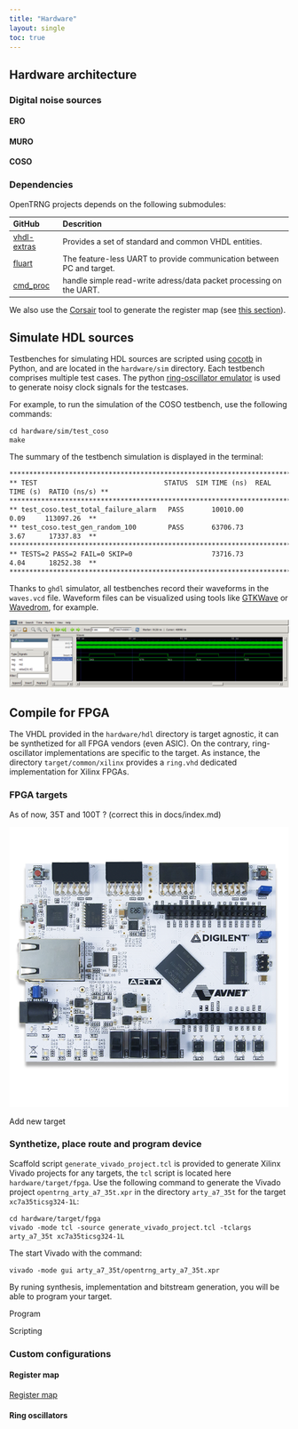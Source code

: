 ```yaml
---
title: "Hardware"
layout: single
toc: true
---
```


## Hardware architecture

### Digital noise sources

#### ERO

#### MURO

#### COSO

### Dependencies

OpenTRNG projects depends on the following submodules:

| GitHub | Descrition |
| :----- | :--------- |
| [vhdl-extras](https://github.com/kevinpt/vhdl-extras) | Provides a set of standard and common VHDL entities. |
| [fluart](https://github.com/marcj71/fluart) | The feature-less UART to provide communication between PC and target. |
| [cmd_proc](https://github.com/marcj71/cmd_proc) | handle simple read-write adress/data packet processing on the UART. |

We also use the [Corsair](https://github.com/esynr3z/corsair) tool to generate the register map (see [this section](#register-map)).

## Simulate HDL sources

Testbenches for simulating HDL sources are scripted using [cocotb](https://www.cocotb.org) in Python, and are located in the `hardware/sim` directory. Each testbench comprises multiple test cases. The python [ring-oscillator emulator](emulator#emulate-noisy-ring-oscillators) is used to generate noisy clock signals for the testcases.

For example, to run the simulation of the COSO testbench, use the following commands:

```
cd hardware/sim/test_coso
make
```

The summary of the testbench simulation is displayed in the terminal:

```
********************************************************************************************
** TEST                                STATUS  SIM TIME (ns)  REAL TIME (s)  RATIO (ns/s) **
********************************************************************************************
** test_coso.test_total_failure_alarm   PASS       10010.00           0.09     113097.26  **
** test_coso.test_gen_random_100        PASS       63706.73           3.67      17337.83  **
********************************************************************************************
** TESTS=2 PASS=2 FAIL=0 SKIP=0                    73716.73           4.04      18252.38  **
********************************************************************************************
```

Thanks to `ghdl` simulator, all testbenches record their waveforms in the `waves.vcd` file. Waveform files can be visualized using tools like [GTKWave](https://sourceforge.net/projects/gtkwave) or [Wavedrom](https://wavedrom.com), for example.

![COSO testbench waves](/assets/images/cosowaves.png)

## Compile for FPGA

The VHDL provided in the `hardware/hdl` directory is target agnostic, it can be synthetized for all FPGA vendors (even ASIC). On the contrary, ring-oscillator implementations are specific to the target. As instance, the directory `target/common/xilinx` provides a `ring.vhd` dedicated implementation for Xilinx FPGAs.

### FPGA targets

As of now, 35T and 100T ? (correct this in docs/index.md)

![image-center](/assets/images/arty7.png)

Add new target

### Synthetize, place route and program device

Scaffold script `generate_vivado_project.tcl` is provided to generate Xilinx Vivado projects for any targets, the `tcl` script is located here `hardware/target/fpga`. Use the following command to generate the Vivado project `opentrng_arty_a7_35t.xpr` in the directory `arty_a7_35t` for the target `xc7a35ticsg324-1L`:

```
cd hardware/target/fpga
vivado -mode tcl -source generate_vivado_project.tcl -tclargs arty_a7_35t xc7a35ticsg324-1L
```

The start Vivado with the command:

```
vivado -mode gui arty_a7_35t/opentrng_arty_a7_35t.xpr
```

By runing synthesis, implementation and bitstream generation, you will be able to program your target.

Program

Scripting

### Custom configurations

#### Register map

[Register map](registers)

#### Ring oscillators

<!-- ## OpenTitan compatibility -->
